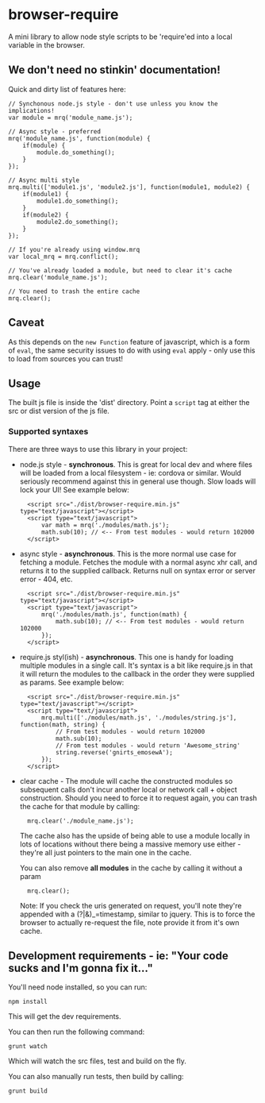 # browser-require

A mini library to allow node style scripts to be 'require'ed into a local variable in the browser.

## We don't need no stinkin' documentation!
Quick and dirty list of features here:

	// Synchonous node.js style - don't use unless you know the implications!
	var module = mrq('module_name.js');

	// Async style - preferred
	mrq('module_name.js', function(module) {
		if(module) {
			module.do_something();	
		}
	});

	// Async multi style
	mrq.multi(['module1.js', 'module2.js'], function(module1, module2) {
		if(module1) {
			module1.do_something();
		}
		if(module2) {
			module2.do_something();
		}
	});

	// If you're already using window.mrq
	var local_mrq = mrq.conflict();

	// You've already loaded a module, but need to clear it's cache
	mrq.clear('module_name.js');

	// You need to trash the entire cache
	mrq.clear();

## Caveat
As this depends on the `new Function` feature of javascript, which is a form of `eval`, 
the same security issues to do with using `eval` apply - only use this to load from sources 
you can trust!

## Usage

The built js file is inside the 'dist' directory. Point a `script` tag at either the 
src or dist version of the js file. 

### Supported syntaxes

There are three ways to use this library in your project:

* node.js style - **synchronous**. This is great for local dev and where files will be loaded from a 
local filesystem - ie: cordova or similar. Would seriously recommend against this in general use though.
Slow loads will lock your UI! See example below:

		<script src="./dist/browser-require.min.js" type="text/javascript"></script>
		<script type="text/javascript">
			var math = mrq('./modules/math.js');
			math.sub(10); // <-- From test modules - would return 102000
		</script>

* async style - **asynchronous**. This is the more normal use case for fetching a module. Fetches 
the module with a normal async xhr call, and returns it to the supplied callback. Returns null on 
syntax error or server error - 404, etc.

		<script src="./dist/browser-require.min.js" type="text/javascript"></script>
		<script type="text/javascript">
			mrq('./modules/math.js', function(math) {
				math.sub(10); // <-- From test modules - would return 102000
			});
		</script>

* require.js styl(ish) - **asynchronous**. This one is handy for loading multiple modules in a 
single call. It's syntax is a bit like require.js in that it will return the modules to the 
callback in the order they were supplied as params. See example below:

		<script src="./dist/browser-require.min.js" type="text/javascript"></script>
		<script type="text/javascript">
			mrq.multi(['./modules/math.js', './modules/string.js'], function(math, string) {
				// From test modules - would return 102000
				math.sub(10); 
				// From test modules - would return 'Awesome_string'
				string.reverse('gnirts_emosewA'); 
			});
		</script>

* clear cache - The module will cache the constructed modules so subsequent calls don't incur 
another local or network call + object construction. Should you need to force it to request again, you 
can trash the cache for that module by calling:

		mrq.clear('./module_name.js');

	The cache also has the upside of being able to use a module locally in lots of locations without 
	there being a massive memory use either - they're all just pointers to the main one in the cache. 

	You can also remove **all modules** in the cache by calling it without a param

		mrq.clear();

	Note: If you check the uris generated on request, you'll note they're appended with a 
	(?|&)_=timestamp, similar to jquery. This is to force the browser to actually re-request the 
	file, note provide it from it's own cache.

## Development requirements - ie: "Your code sucks and I'm gonna fix it..."

You'll need node installed, so you can run:
	
	npm install

This will get the dev requirements. 

You can then run the following command:

	grunt watch

Which will watch the src files, test and build on the fly. 

You can also manually run tests, then build by calling:

	grunt build